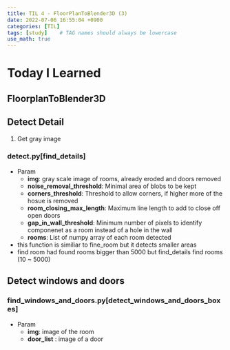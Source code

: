 ```yaml
---
title: TIL 4 - FloorPlanToBlender3D (3)
date: 2022-07-06 16:55:04 +0900
categories: [TIL]
tags: [study]    # TAG names should always be lowercase
use_math: true
--- 
```


# **Today I Learned**

## **FloorplanToBlender3D**

## **Detect Detail**
1. Get gray image

### **detect.py[find_details]**
- Param
  - **img**: gray scale image of rooms, already eroded and doors removed
  - **noise_removal_threshold**: Minimal area of blobs to be kept
  - **corners_threshold**: Threshold to allow corners, if higher more of the hosue is removed
  - **room_closing_max_length**: Maximum line length to add to close off open doors
  - **gap_in_wall_threshold**: Minimum number of pixels to identify componenet as a room instead of a hole in the wall
  - **rooms**: List of numpy array of each room detected
- this function is similiar to fine_room but it detects smaller areas
- find room had found rooms bigger than 5000 but find_details find rooms (10 ~ 5000)

## **Detect windows and doors**

### **find_windows_and_doors.py[detect_windows_and_doors_boxes]**
- Param
  - **img**: image of the room
  - **door_list** : image of a door
